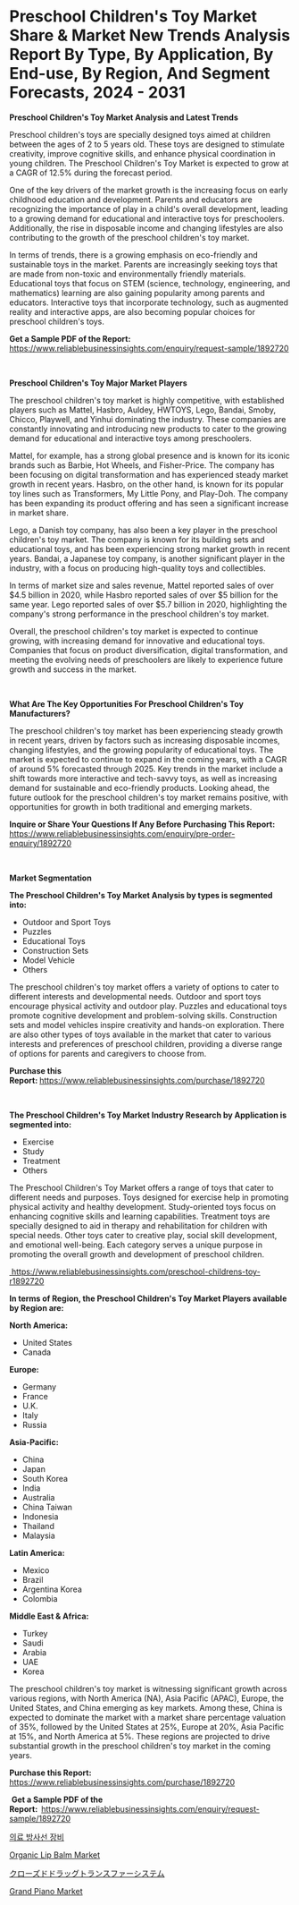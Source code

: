 <p><h1>Preschool Children's Toy Market Share & Market New Trends Analysis Report By Type, By Application, By End-use, By Region, And Segment Forecasts, 2024 - 2031</h1></p><p><strong>Preschool Children's Toy Market Analysis and Latest Trends</strong></p>
<p><p>Preschool children's toys are specially designed toys aimed at children between the ages of 2 to 5 years old. These toys are designed to stimulate creativity, improve cognitive skills, and enhance physical coordination in young children. The Preschool Children's Toy Market is expected to grow at a CAGR of 12.5% during the forecast period. </p><p>One of the key drivers of the market growth is the increasing focus on early childhood education and development. Parents and educators are recognizing the importance of play in a child's overall development, leading to a growing demand for educational and interactive toys for preschoolers. Additionally, the rise in disposable income and changing lifestyles are also contributing to the growth of the preschool children's toy market.</p><p>In terms of trends, there is a growing emphasis on eco-friendly and sustainable toys in the market. Parents are increasingly seeking toys that are made from non-toxic and environmentally friendly materials. Educational toys that focus on STEM (science, technology, engineering, and mathematics) learning are also gaining popularity among parents and educators. Interactive toys that incorporate technology, such as augmented reality and interactive apps, are also becoming popular choices for preschool children's toys.</p></p>
<p><strong>Get a Sample PDF of the Report:&nbsp;</strong> <a href="https://www.reliablebusinessinsights.com/enquiry/request-sample/1892720">https://www.reliablebusinessinsights.com/enquiry/request-sample/1892720</a></p>
<p>&nbsp;</p>
<p><strong>Preschool Children's Toy Major Market Players</strong></p>
<p><p>The preschool children's toy market is highly competitive, with established players such as Mattel, Hasbro, Auldey, HWTOYS, Lego, Bandai, Smoby, Chicco, Playwell, and Yinhui dominating the industry. These companies are constantly innovating and introducing new products to cater to the growing demand for educational and interactive toys among preschoolers.</p><p>Mattel, for example, has a strong global presence and is known for its iconic brands such as Barbie, Hot Wheels, and Fisher-Price. The company has been focusing on digital transformation and has experienced steady market growth in recent years. Hasbro, on the other hand, is known for its popular toy lines such as Transformers, My Little Pony, and Play-Doh. The company has been expanding its product offering and has seen a significant increase in market share.</p><p>Lego, a Danish toy company, has also been a key player in the preschool children's toy market. The company is known for its building sets and educational toys, and has been experiencing strong market growth in recent years. Bandai, a Japanese toy company, is another significant player in the industry, with a focus on producing high-quality toys and collectibles.</p><p>In terms of market size and sales revenue, Mattel reported sales of over $4.5 billion in 2020, while Hasbro reported sales of over $5 billion for the same year. Lego reported sales of over $5.7 billion in 2020, highlighting the company's strong performance in the preschool children's toy market.</p><p>Overall, the preschool children's toy market is expected to continue growing, with increasing demand for innovative and educational toys. Companies that focus on product diversification, digital transformation, and meeting the evolving needs of preschoolers are likely to experience future growth and success in the market.</p></p>
<p>&nbsp;</p>
<p><strong>What Are The Key Opportunities For Preschool Children's Toy Manufacturers?</strong></p>
<p><p>The preschool children's toy market has been experiencing steady growth in recent years, driven by factors such as increasing disposable incomes, changing lifestyles, and the growing popularity of educational toys. The market is expected to continue to expand in the coming years, with a CAGR of around 5% forecasted through 2025. Key trends in the market include a shift towards more interactive and tech-savvy toys, as well as increasing demand for sustainable and eco-friendly products. Looking ahead, the future outlook for the preschool children's toy market remains positive, with opportunities for growth in both traditional and emerging markets.</p></p>
<p><strong>Inquire or Share Your Questions If Any Before Purchasing This Report:</strong> <a href="https://www.reliablebusinessinsights.com/enquiry/pre-order-enquiry/1892720">https://www.reliablebusinessinsights.com/enquiry/pre-order-enquiry/1892720</a></p>
<p>&nbsp;</p>
<p><strong>Market Segmentation</strong></p>
<p><strong>The Preschool Children's Toy Market Analysis by types is segmented into:</strong></p>
<p><ul><li>Outdoor and Sport Toys</li><li>Puzzles</li><li>Educational Toys</li><li>Construction Sets</li><li>Model Vehicle</li><li>Others</li></ul></p>
<p><p>The preschool children's toy market offers a variety of options to cater to different interests and developmental needs. Outdoor and sport toys encourage physical activity and outdoor play. Puzzles and educational toys promote cognitive development and problem-solving skills. Construction sets and model vehicles inspire creativity and hands-on exploration. There are also other types of toys available in the market that cater to various interests and preferences of preschool children, providing a diverse range of options for parents and caregivers to choose from.</p></p>
<p><strong>Purchase this Report:&nbsp;</strong><a href="https://www.reliablebusinessinsights.com/purchase/1892720">https://www.reliablebusinessinsights.com/purchase/1892720</a></p>
<p>&nbsp;</p>
<p><strong>The Preschool Children's Toy Market Industry Research by Application is segmented into:</strong></p>
<p><ul><li>Exercise</li><li>Study</li><li>Treatment</li><li>Others</li></ul></p>
<p><p>The Preschool Children's Toy Market offers a range of toys that cater to different needs and purposes. Toys designed for exercise help in promoting physical activity and healthy development. Study-oriented toys focus on enhancing cognitive skills and learning capabilities. Treatment toys are specially designed to aid in therapy and rehabilitation for children with special needs. Other toys cater to creative play, social skill development, and emotional well-being. Each category serves a unique purpose in promoting the overall growth and development of preschool children.</p></p>
<p><a href="https://www.reliablebusinessinsights.com/preschool-childrens-toy-r1892720">&nbsp;https://www.reliablebusinessinsights.com/preschool-childrens-toy-r1892720</a></p>
<p><strong>In terms of Region, the Preschool Children's Toy Market Players available by Region are:</strong></p>
<p>
    <p> <strong> North America: </strong>
        <ul>
            <li>United States</li>
            <li>Canada</li>
        </ul>
        </p> 
    <p> <strong> Europe: </strong>
        <ul>
            <li>Germany</li>
            <li>France</li>
            <li>U.K.</li>
            <li>Italy</li>
            <li>Russia</li>
        </ul>
        </p> 
    <p> <strong> Asia-Pacific: </strong>
        <ul>
            <li>China</li>
            <li>Japan</li>
            <li>South Korea</li>
            <li>India</li>
            <li>Australia</li>
            <li>China Taiwan</li>
            <li>Indonesia</li>
            <li>Thailand</li>
            <li>Malaysia</li>
        </ul>
        </p> 
    <p> <strong> Latin America: </strong>
        <ul>
            <li>Mexico</li>
            <li>Brazil</li>
            <li>Argentina Korea</li>
            <li>Colombia</li>
        </ul>
        </p> 
    <p> <strong> Middle East & Africa: </strong>
        <ul>
            <li>Turkey</li>
            <li>Saudi</li>
            <li>Arabia</li>
            <li>UAE</li>
            <li>Korea</li>
        </ul>
    </p>
    </p>
<p><p>The preschool children's toy market is witnessing significant growth across various regions, with North America (NA), Asia Pacific (APAC), Europe, the United States, and China emerging as key markets. Among these, China is expected to dominate the market with a market share percentage valuation of 35%, followed by the United States at 25%, Europe at 20%, Asia Pacific at 15%, and North America at 5%. These regions are projected to drive substantial growth in the preschool children's toy market in the coming years.</p></p>
<p><strong>Purchase this Report: </strong><a href="https://www.reliablebusinessinsights.com/purchase/1892720">https://www.reliablebusinessinsights.com/purchase/1892720</a></p>
<p>&nbsp;<strong>Get a Sample PDF of the Report:&nbsp;&nbsp;</strong><a href="https://www.reliablebusinessinsights.com/enquiry/request-sample/1892720">https://www.reliablebusinessinsights.com/enquiry/request-sample/1892720</a></p>
<p><strong></strong></p>
<p><p><a href="https://github.com/rcabello548/Market-Research-Report-List-1/blob/main/3524416154241.md">의료 방사선 장비</a></p><p><a href="https://github.com/brentleyjimmiealvaradoz4l1rea/Market-Research-Report-List-3/blob/main/organic-lip-balm-market.md">Organic Lip Balm Market</a></p><p><a href="https://github.com/DanykaKilback/Market-Research-Report-List-1/blob/main/5527279145704.md">クローズドドラッグトランスファーシステム</a></p><p><a href="https://github.com/Angelnienowdseej3e45z3p8c/Market-Research-Report-List-3/blob/main/grand-piano-market.md">Grand Piano Market</a></p></p>
